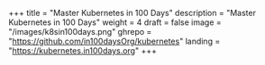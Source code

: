 +++
title = "Master Kubernetes in 100 Days"
description = "Master Kubernetes in 100 Days"
weight = 4
draft = false
image = "/images/k8sin100days.png"
ghrepo = "https://github.com/in100daysOrg/kubernetes"
landing = "https://kubernetes.in100days.org"
+++

